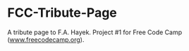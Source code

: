 # FCC-Tribute-Page
A tribute page to F.A. Hayek.  Project #1 for Free Code Camp (www.freecodecamp.org).
